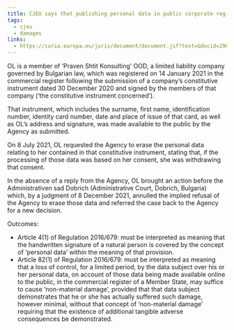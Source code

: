 ```yaml
---
title: CJEU says that publishing personal data in public corporate registers can amount to non-material damage subject to compensation
tags:
  - cjeu
  - damages
links:
  - https://curia.europa.eu/juris/document/document.jsf?text=&docid=290701&pageIndex=0&doclang=EN&mode=lst&dir=&occ=first&part=1&cid=4017440
---
```

OL is a member of ‘Praven Shtit Konsulting’ OOD, a limited liability company governed by Bulgarian law, which was registered on 14 January 2021 in the commercial register following the submission of a company’s constitutive instrument dated 30 December 2020 and signed by the members of that company (‘the constitutive instrument concerned’).

That instrument, which includes the surname, first name, identification number, identity card number, date and place of issue of that card, as well as OL’s address and signature, was made available to the public by the Agency as submitted.

On 8 July 2021, OL requested the Agency to erase the personal data relating to her contained in that constitutive instrument, stating that, if the processing of those data was based on her consent, she was withdrawing that consent.

In the absence of a reply from the Agency, OL brought an action before the Administrativen sad Dobrich (Administrative Court, Dobrich, Bulgaria) which, by a judgment of 8 December 2021, annulled the implied refusal of the Agency to erase those data and referred the case back to the Agency for a new decision.

Outcomes:
- Article 4(1) of Regulation 2016/679: must be interpreted as meaning that the handwritten signature of a natural person is covered by the concept of ‘personal data’ within the meaning of that provision.
- Article 82(1) of Regulation 2016/679: must be interpreted as meaning that a loss of control, for a limited period, by the data subject over his or her personal data, on account of those data being made available online to the public, in the commercial register of a Member State, may suffice to cause ‘non-material damage’, provided that that data subject demonstrates that he or she has actually suffered such damage, however minimal, without that concept of ‘non-material damage’ requiring that the existence of additional tangible adverse consequences be demonstrated.